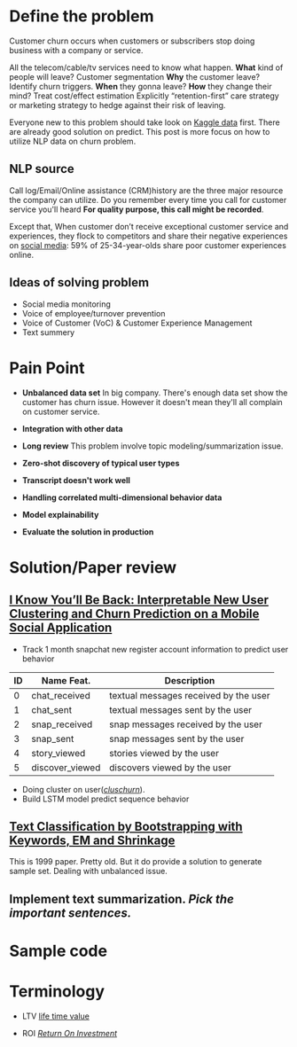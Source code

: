 # Define the problem
Customer churn occurs when customers or subscribers stop doing business with a company or service. 

All the telecom/cable/tv services need to know what happen. 
**What** kind of people will leave? Customer segmentation
**Why** the customer leave?  Identify churn triggers.
**When** they gonna leave? 
**How** they change their mind? Treat cost/effect estimation
Explicitly “retention-first” care strategy or marketing strategy to hedge against their risk of leaving.


Everyone new to this problem should take look on [Kaggle data](https://www.kaggle.com/blastchar/telco-customer-churn) first. There are already good solution on predict. This post is more focus on how to utilize NLP data on churn problem.


## NLP source
Call log/Email/Online assistance (CRM)history are the three major resource the company can utilize. Do you remember every time you call for customer service you'll heard **For quality purpose, this call might be recorded**. 

Except that, When customer don’t receive exceptional customer service and experiences, they flock to competitors and share their negative experiences on [social media](https://www.salesforce.com/blog/2015/01/ten-customer-service-stats-what-they-mean-your-contact-center-gp.html): 59% of 25-34-year-olds share poor customer experiences online.

## Ideas of solving problem
- Social media monitoring
- Voice of employee/turnover prevention
- Voice of Customer (VoC) & Customer Experience Management
- Text summery

# Pain Point
- **Unbalanced data set**
In big company. There's enough data set show the customer has churn issue. However it doesn't mean they'll all complain on customer service.

- **Integration with other data**
- **Long review** 
	This problem involve topic modeling/summarization issue.

- **Zero-shot discovery of typical user types**
- **Transcript doesn't work well**

- **Handling correlated multi-dimensional behavior data**

- **Model explainability**
- **Evaluate the solution in production**
#  Solution/Paper review
## [I Know You’ll Be Back: Interpretable New User Clustering and Churn Prediction on a Mobile Social Application](http://hanj.cs.illinois.edu/pdf/kdd18_cyang.pdf)


- Track 1 month snapchat new register account information to predict user behavior

| ID | Name Feat. | Description |
|----|-----------------|---------------------------------------|
| 0 | chat_received | textual messages received by the user |
| 1 | chat_sent | textual messages sent by the user |
| 2 | snap_received | snap messages received by the user |
| 3 | snap_sent | snap messages sent by the user |
| 4 | story_viewed | stories viewed by the user |
| 5 | discover_viewed | discovers viewed by the user |

- Doing cluster on user([*cluschurn*]([https://github.com/yangji9181/ClusChurn](https://github.com/yangji9181/ClusChurn))). 
- Build LSTM model predict sequence behavior
## [Text Classification by Bootstrapping with Keywords, EM and Shrinkage](https://www.aclweb.org/anthology/W99-0908.pdf) 
 This is 1999 paper. Pretty old. But it do provide a solution to generate sample set. Dealing with unbalanced issue.
## Implement text summarization. *Pick the important sentences.*
# Sample code

# Terminology
- LTV [life time value](https://baike.baidu.com/item/LTV/10692626)

- ROI [_Return On Investment_](https://wiki.mbalib.com/zh-tw/%E6%8A%95%E8%B5%84%E5%9B%9E%E6%8A%A5%E7%8E%87)
 
<!--stackedit_data:
eyJoaXN0b3J5IjpbLTEwMTQyNzAwMTMsNTU1MjI3MTMsLTIxND
E5NzcxNjQsMTAyNjYxMTQzOCwtNTM5NTUzOTI5LDE1NTUyMzQx
MjcsNjMzNjUxODI0LC0xMjY4MTU5MjAwLC0zNzA3MzIzMzgsLT
EwNzczNDkzMTIsOTU4MTQzNzAxLDY3MDI0NTExNyw2OTM0NTAx
NjQsNTA5MjIyMDg5LC0xNzUwMDM0OTIyXX0=
-->
